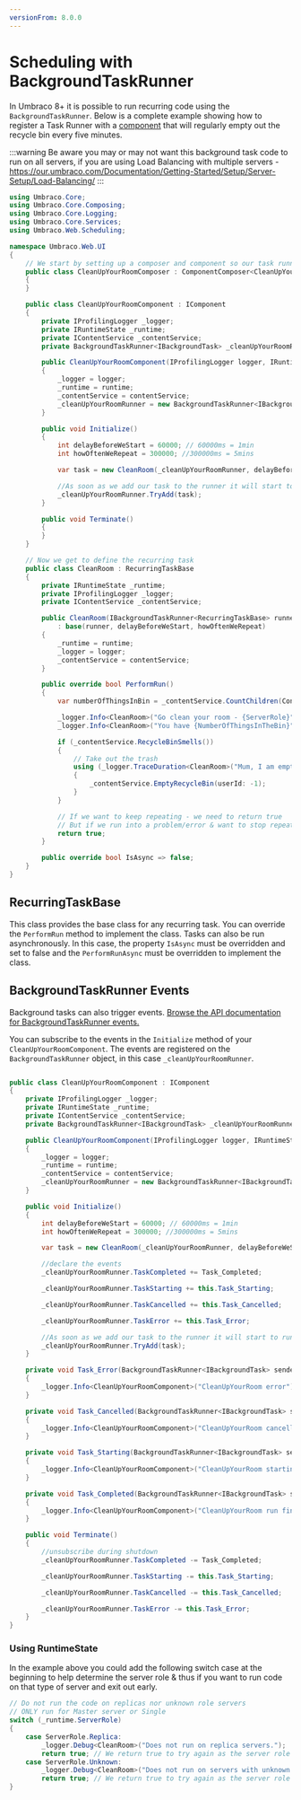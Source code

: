 ```yaml
---
versionFrom: 8.0.0
---
```


# Scheduling with BackgroundTaskRunner
In Umbraco 8+ it is possible to run recurring code using the `BackgroundTaskRunner`.
Below is a complete example showing how to register a Task Runner with a [component](../../Implementation/Composing/index.md) that will regularly empty out the recycle bin every five minutes.

:::warning
Be aware you may or may not want this background task code to run on all servers, if you are using Load Balancing with multiple servers - https://our.umbraco.com/Documentation/Getting-Started/Setup/Server-Setup/Load-Balancing/
:::

```csharp
using Umbraco.Core;
using Umbraco.Core.Composing;
using Umbraco.Core.Logging;
using Umbraco.Core.Services;
using Umbraco.Web.Scheduling;

namespace Umbraco.Web.UI
{
    // We start by setting up a composer and component so our task runner gets registered on application startup
    public class CleanUpYourRoomComposer : ComponentComposer<CleanUpYourRoomComponent>
    {
    }

    public class CleanUpYourRoomComponent : IComponent
    {
        private IProfilingLogger _logger;
        private IRuntimeState _runtime;
        private IContentService _contentService;
        private BackgroundTaskRunner<IBackgroundTask> _cleanUpYourRoomRunner;

        public CleanUpYourRoomComponent(IProfilingLogger logger, IRuntimeState runtime, IContentService contentService)
        {
            _logger = logger;
            _runtime = runtime;
            _contentService = contentService;
            _cleanUpYourRoomRunner = new BackgroundTaskRunner<IBackgroundTask>("CleanYourRoom", _logger);
        }

        public void Initialize()
        {
            int delayBeforeWeStart = 60000; // 60000ms = 1min
            int howOftenWeRepeat = 300000; //300000ms = 5mins

            var task = new CleanRoom(_cleanUpYourRoomRunner, delayBeforeWeStart, howOftenWeRepeat, _runtime, _logger, _contentService);

            //As soon as we add our task to the runner it will start to run (after its delay period)
            _cleanUpYourRoomRunner.TryAdd(task);
        }

        public void Terminate()
        {
        }
    }

    // Now we get to define the recurring task
    public class CleanRoom : RecurringTaskBase
    {
        private IRuntimeState _runtime;
        private IProfilingLogger _logger;
        private IContentService _contentService;

        public CleanRoom(IBackgroundTaskRunner<RecurringTaskBase> runner, int delayBeforeWeStart, int howOftenWeRepeat, IRuntimeState runtime, IProfilingLogger logger, IContentService contentService)
            : base(runner, delayBeforeWeStart, howOftenWeRepeat)
        {
            _runtime = runtime;
            _logger = logger;
            _contentService = contentService;
        }

        public override bool PerformRun()
        {
            var numberOfThingsInBin = _contentService.CountChildren(Constants.System.RecycleBinContent);

            _logger.Info<CleanRoom>("Go clean your room - {ServerRole}", _runtime.ServerRole);
            _logger.Info<CleanRoom>("You have {NumberOfThingsInTheBin}", numberOfThingsInBin);

            if (_contentService.RecycleBinSmells())
            {
                // Take out the trash
                using (_logger.TraceDuration<CleanRoom>("Mum, I am emptying out the bin", "Its all clean now!"))
                {
                    _contentService.EmptyRecycleBin(userId: -1);
                }
            }

            // If we want to keep repeating - we need to return true
            // But if we run into a problem/error & want to stop repeating - return false
            return true;
        }

        public override bool IsAsync => false;
    }
}

```
## RecurringTaskBase

This class provides the base class for any recurring task. You can override the `PerformRun` method to implement the class. Tasks can also be run asynchronously. In this case, the property `IsAsync` must be overridden and set to false and the `PerformRunAsync` must be overridden to implement the class.

## BackgroundTaskRunner Events

Background tasks can also trigger events. [Browse the API documentation for BackgroundTaskRunner events.](https://our.umbraco.com/apidocs/v8/csharp/api/Umbraco.Web.Scheduling.BackgroundTaskRunner-1.html#events)

You can subscribe to the events in the `Initialize` method of your `CleanUpYourRoomComponent`. The events are registered on the `BackgroundTaskRunner` object, in this case `_cleanUpYourRoomRunner`.

```csharp

public class CleanUpYourRoomComponent : IComponent
{
    private IProfilingLogger _logger;
    private IRuntimeState _runtime;
    private IContentService _contentService;
    private BackgroundTaskRunner<IBackgroundTask> _cleanUpYourRoomRunner;

    public CleanUpYourRoomComponent(IProfilingLogger logger, IRuntimeState runtime, IContentService contentService)
    {
        _logger = logger;
        _runtime = runtime;
        _contentService = contentService;
        _cleanUpYourRoomRunner = new BackgroundTaskRunner<IBackgroundTask>("CleanYourRoom", _logger);
    }

    public void Initialize()
    {
        int delayBeforeWeStart = 60000; // 60000ms = 1min
        int howOftenWeRepeat = 300000; //300000ms = 5mins

        var task = new CleanRoom(_cleanUpYourRoomRunner, delayBeforeWeStart, howOftenWeRepeat, _runtime, _logger, _contentService);

        //declare the events
        _cleanUpYourRoomRunner.TaskCompleted += Task_Completed;

        _cleanUpYourRoomRunner.TaskStarting += this.Task_Starting;

        _cleanUpYourRoomRunner.TaskCancelled += this.Task_Cancelled;

        _cleanUpYourRoomRunner.TaskError += this.Task_Error;

        //As soon as we add our task to the runner it will start to run (after its delay period)
        _cleanUpYourRoomRunner.TryAdd(task);
    }

    private void Task_Error(BackgroundTaskRunner<IBackgroundTask> sender, TaskEventArgs<IBackgroundTask> e)
    {
        _logger.Info<CleanUpYourRoomComponent>("CleanUpYourRoom error");
    }

    private void Task_Cancelled(BackgroundTaskRunner<IBackgroundTask> sender, TaskEventArgs<IBackgroundTask> e)
    {
        _logger.Info<CleanUpYourRoomComponent>("CleanUpYourRoom cancelled");
    }

    private void Task_Starting(BackgroundTaskRunner<IBackgroundTask> sender, TaskEventArgs<IBackgroundTask> e)
    {
        _logger.Info<CleanUpYourRoomComponent>("CleanUpYourRoom starting");
    }

    private void Task_Completed(BackgroundTaskRunner<IBackgroundTask> sender, TaskEventArgs<IBackgroundTask> e)
    {
        _logger.Info<CleanUpYourRoomComponent>("CleanUpYourRoom run finished");
    }

    public void Terminate()
    {
        //unsubscribe during shutdown
        _cleanUpYourRoomRunner.TaskCompleted -= Task_Completed;

        _cleanUpYourRoomRunner.TaskStarting -= this.Task_Starting;

        _cleanUpYourRoomRunner.TaskCancelled -= this.Task_Cancelled;

        _cleanUpYourRoomRunner.TaskError -= this.Task_Error;
    }
}

```



### Using RuntimeState
In the example above you could add the following switch case at the beginning to help determine the server role & thus if you want to run code on that type of server and exit out early.

```csharp
// Do not run the code on replicas nor unknown role servers
// ONLY run for Master server or Single
switch (_runtime.ServerRole)
{
    case ServerRole.Replica:
        _logger.Debug<CleanRoom>("Does not run on replica servers.");
        return true; // We return true to try again as the server role may change!
    case ServerRole.Unknown:
        _logger.Debug<CleanRoom>("Does not run on servers with unknown role.");
        return true; // We return true to try again as the server role may change!
}
```
